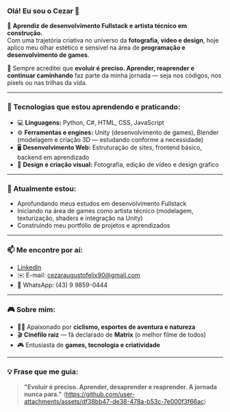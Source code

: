 ### Olá! Eu sou o Cezar 👋

🎯 **Aprendiz de desenvolvimento Fullstack e artista técnico em construção.**  
Com uma trajetória criativa no universo da **fotografia, vídeo e design**, hoje aplico meu olhar estético e sensível na área de **programação e desenvolvimento de games**.

🧠 Sempre acreditei que **evoluir é preciso. Aprender, reaprender e continuar caminhando** faz parte da minha jornada — seja nos códigos, nos pixels ou nas trilhas da vida.

---

### 🚀 Tecnologias que estou aprendendo e praticando:
- 💻 **Linguagens:** Python, C#, HTML, CSS, JavaScript
- ⚙️ **Ferramentas e engines:** Unity (desenvolvimento de games), Blender (modelagem e criação 3D — estudando conforme a necessidade)
- 🖥️ **Desenvolvimento Web:** Estruturação de sites, frontend básico, backend em aprendizado
- 🎨 **Design e criação visual:** Fotografia, edição de vídeo e design gráfico

---

### 🌱 Atualmente estou:
- Aprofundando meus estudos em desenvolvimento Fullstack
- Iniciando na área de games como artista técnico (modelagem, texturização, shaders e integração na Unity)
- Construindo meu portfólio de projetos e aprendizados

---

### 📫 Me encontre por aí:
- [LinkedIn](https://www.linkedin.com/in/cezaraugustofelix/)
- ✉️ E-mail: cezaraugustofelix90@gmail.com
- 📱 WhatsApp: (43) 9 9859-0444

---

### 🎮 Sobre mim:
- 🚴‍♂️ Apaixonado por **ciclismo, esportes de aventura e natureza**
- 🎬 **Cinéfilo raiz** — fã declarado de **Matrix** (o melhor filme de todos)
- 🎮 Entusiasta de **games, tecnologia e criatividade**

---

### 💡 Frase que me guia:  
> **"Evoluir é preciso. Aprender, desaprender e reaprender. A jornada nunca para."**
(https://github.com/user-attachments/assets/df38bb47-de38-478a-b53c-7e000f3f66ac)

